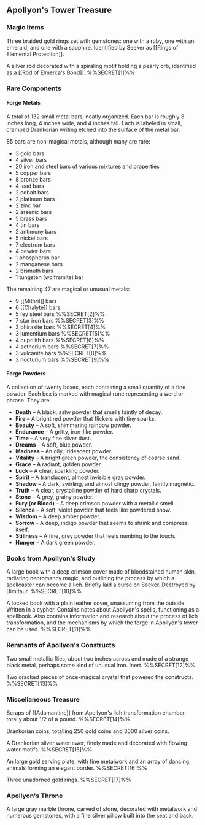 ## Apollyon's Tower Treasure

### Magic Items

Three braided gold rings set with gemstones: one with a ruby, one with an emerald, and one with a sapphire. Identified by Seeker as [[Rings of Elemental Protection]]. 

A silver rod decorated with a spiraling motif holding a pearly orb, identified as a [[Rod of Elmerca's Bond]]. %%SECRET[1]%%
### Rare Components

#### Forge Metals

A total of 132 small metal bars, neatly organized. Each bar is roughly 8 inches long, 4 inches wide, and 4 inches tall. Each is labeled in small, cramped Drankorian writing etched into the surface of the metal bar. 

85 bars are non-magical metals, although many are rare:
- 3 gold bars
- 4 silver bars
- 20 iron and steel bars of various mixtures and properties
- 5 copper bars
- 8 bronze bars
- 4 lead bars
- 2 cobalt bars
- 2 platinum bars
- 2 zinc bar
- 2 arsenic bars
- 5 brass bars
- 4 tin bars 
- 2 antimony bars 
- 5 nickel bars 
- 7 electrum bars 
- 4 pewter bars
- 1 phosphorus bar
- 2 manganese bars
- 2 bismuth bars
- 1 tungsten (wolframite) bar

The remaining 47 are magical or unusual metals:
- 9 [[Mithril]] bars
- 6 [[Chalyte]] bars 
- 5 fey steel bars %%SECRET[2]%%
- 7 star iron bars %%SECRET[3]%%
- 3 phiraxite bars %%SECRET[4]%%
- 3 lumentium bars %%SECRET[5]%%
- 4 cuprilith bars %%SECRET[6]%%
- 4 aetherium bars %%SECRET[7]%%
- 3 vulcanite bars %%SECRET[8]%%
- 3 nocturium bars %%SECRET[9]%%
#### Forge Powders
A collection of twenty boxes, each containing a small quantity of a fine powder. Each box is marked with magical rune representing a word or phrase. They are:
- **Death** – A black, ashy powder that smells faintly of decay.
- **Fire** – A bright red powder that flickers with tiny sparks.
- **Beauty** – A soft, shimmering rainbow powder.
- **Endurance** – A gritty, iron-like powder.
- **Time** – A very fine silver dust. 
- **Dreams** – A soft, blue powder.
- **Madness** – An oily, iridescent powder.
- **Vitality** – A bright green powder, the consistency of coarse sand.
- **Grace** – A radiant, golden powder.
- **Luck** – A clear, sparkling powder.
- **Spirit** – A translucent, almost invisible gray powder.
- **Shadow** – A dark, swirling, and almost clingy powder, faintly magnetic.
- **Truth** – A clear, crystalline powder of hard sharp crystals. 
- **Stone** – A grey, grainy powder.
- **Fury (or Blood)** – A deep crimson powder with a metallic smell. 
- **Silence** – A soft, violet powder that feels like powdered snow. 
- **Wisdom** – A deep amber powder.
- **Sorrow** - A deep, indigo powder that seems to shrink and compress itself.
- **Stillness** – A fine, grey powder that feels numbing to the touch. 
- **Hunger** – A dark green powder.

### Books from Apollyon's Study

A large book with a deep crimson cover made of bloodstained human skin, radiating necromancy magic, and outlining the process by which a spellcaster can become a lich. Briefly laid a curse on Seeker. Destroyed by Dimitaur. %%SECRET[10]%%

A locked book with a plain leather cover, unassuming from the outside. Written in a cypher. Contains notes about Apollyon's spells, functioning as a spellbook. Also contains information and research about the process of lich transformation, and the mechanisms by which the forge in Apollyon's tower can be used. %%SECRET[11]%%

### Remnants of Apollyon's Constructs

Two small metallic flies, about two inches across and made of a strange black metal, perhaps some kind of unusual iron. Inert. %%SECRET[12]%%

Two cracked pieces of once-magical crystal that powered the constructs. %%SECRET[13]%%

### Miscellaneous Treasure

Scraps of [[Adamantine]] from Apollyon's lich transformation chamber, totally about 1/2 of a pound. %%SECRET[14]%%

Drankorian coins, totalling 250 gold coins and 3000 silver coins. 

A Drankorian silver water ewer, finely made and decorated with flowing water motifs. %%SECRET[15]%%

An large gold serving plate, with fine metalwork and an array of dancing animals forming an elegant border. %%SECRET[16]%%

Three unadorned gold rings. %%SECRET[17]%%
### Apollyon's Throne

A large gray marble throne, carved of stone, decorated with metalwork and numerous gemstones, with a fine silver pillow built into the seat and back. 

